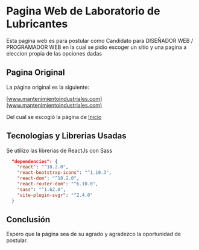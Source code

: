 # Pagina Web de Laboratorio de Lubricantes

Esta pagina web es para postular como Candidato para DISEÑADOR WEB / PROGRAMADOR WEB en la cual se pidio escoger un sitio y una pagina a eleccion propia de las opciones dadas

## Pagina Original

La página original es la siguiente:


[www.mantenimientoindustriales.com](www.mantenimientoindustriales.com)

Del cual se escogió la página de [Inicio](https://mantenimientoindustriales.com/?id=Inicio)


## Tecnologias y Librerias Usadas

Se utilizo las librerias de ReactJs con Sass

```json
  "dependencies": {
    "react": "^18.2.0",
    "react-bootstrap-icons": "^1.10.3",
    "react-dom": "^18.2.0",
    "react-router-dom": "^6.10.0",
    "sass": "^1.62.0",
    "vite-plugin-svgr": "^2.4.0"
  }
```

## Conclusión

Espero que la página sea de su agrado y agradezco la oportunidad de postular.